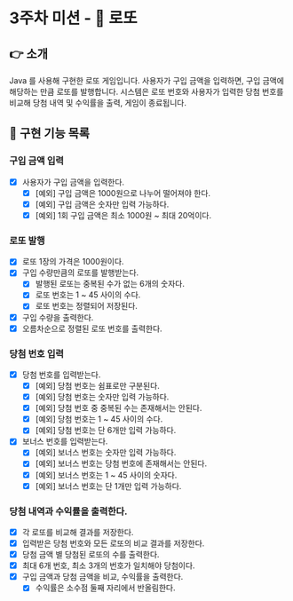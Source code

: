 # 3주차 미션 - 🎰 로또

## 👉 소개

Java 를 사용해 구현한 로또 게임입니다.
사용자가 구입 금액을 입력하면, 구입 금액에 해당하는 만큼 로또를 발행합니다.
시스템은 로또 번호와 사용자가 입력한 당첨 번호를 비교해 당첨 내역 및 수익률을 출력, 게임이 종료됩니다.

## 🚀 구현 기능 목록

### 구입 금액 입력

- [x] 사용자가 구입 금액을 입력한다.
    - [x] [예외] 구입 금액은 1000원으로 나누어 떨어져야 한다.
    - [x] [예외] 구입 금액은 숫자만 입력 가능하다.
    - [x] [예외] 1회 구입 금액은 최소 1000원 ~ 최대 20억이다.

### 로또 발행

- [x] 로또 1장의 가격은 1000원이다.
- [x] 구입 수량만큼의 로또를 발행받는다.
    - [x] 발행된 로또는 중복된 수가 없는 6개의 숫자다.
    - [x] 로또 번호는 1 ~ 45 사이의 수다.
    - [x] 로또 번호는 정렬되어 저장된다.
- [x] 구입 수량을 출력한다.
- [x] 오름차순으로 정렬된 로또 번호를 출력한다.

### 당첨 번호 입력

- [x] 당첨 번호를 입력받는다.
    - [x] [예외] 당첨 번호는 쉼표로만 구분된다.
    - [x] [예외] 당첨 번호는 숫자만 입력 가능하다.
    - [x] [예외] 당첨 번호 중 중복된 수는 존재해서는 안된다.
    - [x] [예외] 당첨 번호는 1 ~ 45 사이의 수다.
    - [x] [예외] 당첨 번호는 단 6개만 입력 가능하다.
- [x] 보너스 번호를 입력받는다.
    - [x] [예외] 보너스 번호는 숫자만 입력 가능하다.
    - [x] [예외] 보너스 번호는 당첨 번호에 존재해서는 안된다.
    - [x] [예외] 보너스 번호는 1 ~ 45 사이의 숫자다.
    - [x] [예외] 보너스 번호는 단 1개만 입력 가능하다.

### 당첨 내역과 수익률을 출력한다.

- [x] 각 로또를 비교해 결과를 저장한다.
- [x] 입력받은 당첨 번호와 모든 로또의 비교 결과를 저장한다.
- [x] 당첨 금액 별 당첨된 로또의 수를 출력한다.
- [x] 최대 6개 번호, 최소 3개의 번호가 일치해야 당첨이다.
- [x] 구입 금액과 당첨 금액을 비교, 수익률을 출력한다.
    - [x] 수익률은 소수점 둘째 자리에서 반올림한다.
